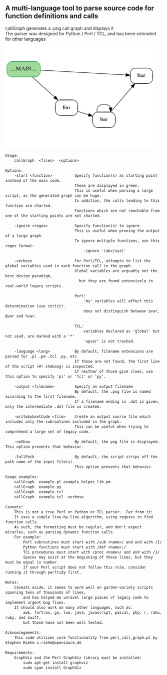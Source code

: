 ## A multi-language tool to parse source code for function definitions and calls
callGraph generates a .png call graph and displays it<br>
The parser was designed for Python / Perl / TCL, and has been extended for other languages
!["Sample output of Python"](test/regression/example.py.golden.png)

    Usage:
        callGraph  <files>  <options>
        
    Options:
        -start <function>          Specify function(s) as starting point instead of the main code.
                                   These are displayed in green.
                                   This is useful when parsing a large script, as the generated graph can be huge.
                                   In addition, the calls leading to this function are charted.
                                   Functions which are not reachable from one of the starting points are not charted.

        -ignore <regex>            Specify function(s) to ignore.
                                   This is useful when pruning the output of a large graph.
                                   To ignore multiple functions, use this regex format:
                                       -ignore '(abc|xyz)'

        -verbose                   For Perl/TCL, attempts to list the global variables used in each function call in the graph.
                                   Global variables are arguably not the best design paradigm,
                                     but they are found extensively in real-world legacy scripts.

                                   Perl:
                                       'my' variables will affect this determination (use strict).
                                       does not distinguish between $var, @var and %var.

                                   TCL:
                                       variables declared as 'global' but not used, are marked with a '*'
                                       'upvar' is not tracked.

        -language <lang>           By default, filename extensions are parsed for .pl .pm .tcl .py, etc
                                   If those are not found, the first line of the script (#! shebang) is inspected.
                                   If neither of those give clues, use this option to specify 'pl' or 'tcl' or 'py'.

        -output <filename>         Specify an output filename
                                   By default, the .png file is named according to the first filename.
                                   If a filename ending in .dot is given, only the intermediate .dot file is created.

        -writeSubsetCode <file>    Create an output source file which includes only the subroutines included in the graph.
                                   This can be useful when trying to comprehend a large set of legacy code.

        -noShow                    By default, the png file is displayed.  This option prevents that behavior.

        -fullPath                  By default, the script strips off the path name of the input file(s).
                                   This option prevents that behavior.

    Usage examples:
        callGraph  example.pl example_helper_lib.pm
        callGraph  example.py
        callGraph  example.tcl
        callGraph  example.tcl -verbose

    Caveats:
        This is not a true Perl or Python or TCL parser.  Far from it!
        It uses a simple line-by-line algorithm, using regexes to find function calls.
        As such, the formatting must be regular, and don't expect miracles, such as parsing dynamic function calls.
        For example:
            Perl subroutines must start with /sub <name>/ and end with /}/
            Python functions must start with /def <name>:/
            TCL procedures must start with /proc <name>/ and end with /}/
            Spaces may exist at the beginning of these lines, but they must be equal in number.
            If your Perl script does not follow this rule, consider running it through perltidy first.
       
    Notes:
        Caveats aside, it seems to work well on garden-variety scripts spanning tens of thousands of lines,
            and has helped me unravel large pieces of legacy code to implement urgent bug fixes.
        It should also work on many other languages, such as:
            awk, fortran, go, lua, java, javascript, pascal, php, r, raku, ruby, and swift,
            but those have not been well tested.
        
    Acknowlegements:
        This code utilizes core functionality from perl_call_graph.pl by Stephen Riehm s.riehm@opensauce.de

    Requirements:
        GraphViz and the Perl GraphViz library must be installed:
            sudo apt-get install graphviz
            sudo cpan install GraphViz

